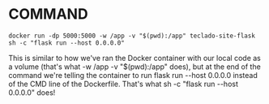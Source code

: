 # COMMAND

```
docker run -dp 5000:5000 -w /app -v "$(pwd):/app" teclado-site-flask sh -c "flask run --host 0.0.0.0"
```

This is similar to how we've ran the Docker container with our local code as a volume (that's what -w /app -v "$(pwd):/app" does), but at the end of the command we're telling the container to run flask run --host 0.0.0.0 instead of the CMD line of the Dockerfile. That's what sh -c "flask run --host 0.0.0.0" does!
